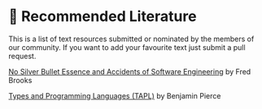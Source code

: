 # 📖 Recommended Literature

This is a list of text resources submitted or nominated by the members of our community.
If you want to add your favourite text just submit a pull request.

[No Silver Bullet Essence and Accidents of Software Engineering](https://www.researchgate.net/publication/220477127_No_Silver_Bullet_Essence_and_Accidents_of_Software_Engineering)
by Fred Brooks

[Types and Programming Languages (TAPL)](https://www.cis.upenn.edu/~bcpierce/tapl/) by Benjamin Pierce

